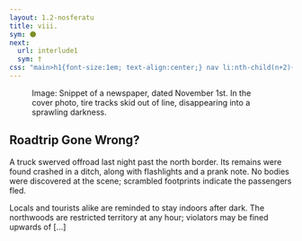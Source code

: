 ```yaml
---
layout: 1.2-nosferatu
title: viii.
sym: 🌑︎
next:
  url: interlude1
  sym: †
css: "main>h1{font-size:1em; text-align:center;} nav li:nth-child(n+2){display:none;} header h2{color:#404040;} nav li{color:#808080;} main h2{text-transform:uppercase; font-weight:bold; font-size:2em; text-align:center;} #gradient{position:relative; height:5em; background:linear-gradient(rgba(16,16,16,0),rgba(16,16,16,1)); margin-top:-5em;} figcaption{max-width:400px;}"
---
```

<div class="book" markdown="1">
<figure><img src="{%include url.html%}/assets/img/au/8-0.png" alt=""/>
<figcaption><span class="x">Image: </span>Snippet of a newspaper, dated November 1st. In the cover photo, tire tracks skid out of line, disappearing into a sprawling darkness.</figcaption></figure>

## Roadtrip Gone Wrong?

A truck swerved offroad last night past the north border. Its remains were found crashed in a ditch, along with flashlights and a prank note. No bodies were discovered at the scene; scrambled footprints indicate the passengers fled.

Locals and tourists alike are reminded to stay indoors after dark. The northwoods are restricted territory at any hour; violators may be fined upwards of [...]

<div id="gradient"></div>
</div>